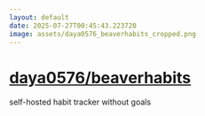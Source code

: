 ```yaml
---
layout: default
date: 2025-07-27T00:45:43.223720
image: assets/daya0576_beaverhabits_cropped.png
---
```


# [daya0576/beaverhabits](https://github.com/daya0576/beaverhabits)

self-hosted habit tracker without goals

